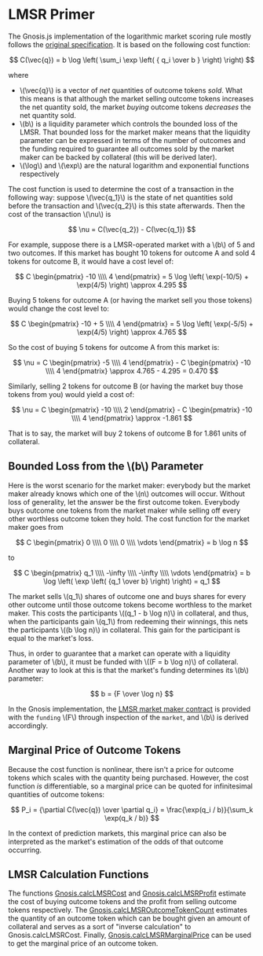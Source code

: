 # LMSR Primer

The Gnosis.js implementation of the logarithmic market scoring rule mostly follows the [original specification](http://mason.gmu.edu/~rhanson/mktscore.pdf). It is based on the following cost function:

$$ C(\vec{q}) = b \log \left( \sum_i \exp \left( { q_i \over b } \right) \right) $$

where

* \\(\vec{q}\\) is a vector of *net* quantities of outcome tokens *sold*. What this means is that although the market selling outcome tokens increases the net quantity sold, the market *buying* outcome tokens *decreases* the net quantity sold. 
* \\(b\\) is a liquidity parameter which controls the bounded loss of the LMSR. That bounded loss for the market maker means that the liquidity parameter can be expressed in terms of the number of outcomes and the funding required to guarantee all outcomes sold by the market maker can be backed by collateral (this will be derived later).
* \\(\log\\) and \\(\exp\\) are the natural logarithm and exponential functions respectively

The cost function is used to determine the cost of a transaction in the following way: suppose \\(\vec{q_1}\\) is the state of net quantities sold before the transaction and \\(\vec{q_2}\\) is this state afterwards. Then the cost of the transaction \\(\nu\\) is

$$ \nu = C(\vec{q_2}) - C(\vec{q_1}) $$

For example, suppose there is a LMSR-operated market with a \\(b\\) of 5 and two outcomes. If this market has bought 10 tokens for outcome A and sold 4 tokens for outcome B, it would have a cost level of:

$$ C \begin{pmatrix} -10 \\\\ 4 \end{pmatrix} = 5 \log \left( \exp(-10/5) + \exp(4/5) \right) \approx 4.295 $$

Buying 5 tokens for outcome A (or having the market sell you those tokens) would change the cost level to:

$$ C \begin{pmatrix} -10 + 5 \\\\ 4 \end{pmatrix} = 5 \log \left( \exp(-5/5) + \exp(4/5) \right) \approx 4.765 $$

So the cost of buying 5 tokens for outcome A from this market is:

$$ \nu = C \begin{pmatrix} -5 \\\\ 4 \end{pmatrix} - C \begin{pmatrix} -10 \\\\ 4 \end{pmatrix} \approx 4.765 - 4.295 = 0.470 $$

Similarly, selling 2 tokens for outcome B (or having the market buy those tokens from you) would yield a cost of:

$$ \nu = C \begin{pmatrix} -10 \\\\ 2 \end{pmatrix} - C \begin{pmatrix} -10 \\\\ 4 \end{pmatrix} \approx -1.861 $$

That is to say, the market will buy 2 tokens of outcome B for 1.861 units of collateral.

## Bounded Loss from the \\(b\\) Parameter

Here is the worst scenario for the market maker: everybody but the market maker already knows which one of the \\(n\\) outcomes will occur. Without loss of generality, let the answer be the first outcome token. Everybody buys outcome one tokens from the market maker while selling off every other worthless outcome token they hold. The cost function for the market maker goes from

$$ C \begin{pmatrix} 0 \\\\ 0 \\\\ 0 \\\\ \vdots \end{pmatrix} = b \log n $$

to

$$ C \begin{pmatrix} q_1 \\\\ -\infty \\\\ -\infty \\\\ \vdots \end{pmatrix} = b \log \left( \exp \left( {q_1 \over b} \right) \right) = q_1 $$

The market sells \\(q_1\\) shares of outcome one and buys shares for every other outcome until those outcome tokens become worthless to the market maker. This costs the participants \\((q_1 - b \log n)\\) in collateral, and thus, when the participants gain \\(q_1\\) from redeeming their winnings, this nets the participants \\((b \log n)\\) in collateral. This gain for the participant is equal to the market's loss.

Thus, in order to guarantee that a market can operate with a liquidity parameter of \\(b\\), it must be funded with \\((F = b \log n)\\) of collateral. Another way to look at this is that the market's funding determines its \\(b\\) parameter:

$$ b = {F \over \log n} $$

In the Gnosis implementation, the [LMSR market maker contract](https://gnosis.github.io/gnosis-contracts/docs/LMSRMarketMaker/) is provided with the `funding` \\(F\\) through inspection of the `market`, and \\(b\\) is derived accordingly.

## Marginal Price of Outcome Tokens

Because the cost function is nonlinear, there isn't a price for outcome tokens which scales with the quantity being purchased. However, the cost function *is* differentiable, so a marginal price can be quoted for infinitesimal quantities of outcome tokens:

$$ P_i = {\partial C(\vec{q}) \over \partial q_i} = \frac{\exp(q_i / b)}{\sum_k \exp(q_k / b)} $$

In the context of prediction markets, this marginal price can also be interpreted as the market's estimation of the odds of that outcome occurring.

## LMSR Calculation Functions

The functions [Gnosis.calcLMSRCost](api-reference.html#calcLMSRCost) and [Gnosis.calcLMSRProfit](api-reference.html#calcLMSRProfit) estimate the cost of buying outcome tokens and the profit from selling outcome tokens respectively. The [Gnosis.calcLMSROutcomeTokenCount](api-reference.html#calcLMSROutcomeTokenCount) estimates the quantity of an outcome token which can be bought given an amount of collateral and serves as a sort of "inverse calculation" to Gnosis.calcLMSRCost. Finally, [Gnosis.calcLMSRMarginalPrice](api-reference.html#calcLMSRMarginalPrice) can be used to get the marginal price of an outcome token.
